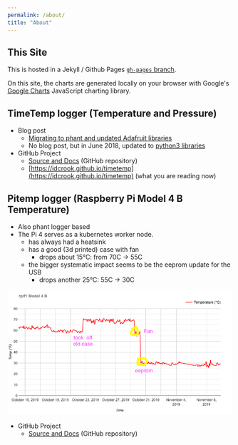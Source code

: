 ```yaml
---
permalink: /about/
title: "About"
---
```


## This Site

This is hosted in a Jekyll / Github Pages [`gh-pages` branch](https://github.com/idcrook/timetemp/tree/gh-pages).

On this site, the charts are generated locally on your browser with Google's  [Google Charts](https://developers.google.com/chart/interactive/docs) JavaScript charting library.


## TimeTemp logger (Temperature and Pressure)

 - Blog post
   - [Migrating to phant and updated Adafruit libraries](https://idcrook.github.io/Moving-Indoor-Weather-Logging-To-Phant/)
   - No blog post, but in June 2018, updated to [python3 libraries](https://github.com/idcrook/timetemp/blob/master/install/BUILD_PYTHON3.md)
 - GitHub Project
   - [Source and Docs](https://github.com/idcrook/timetemp) (GitHub repository)
   - [https://idcrook.github.io/timetemp](https://idcrook.github.io/timetemp) (what you are reading now)

## Pitemp logger (Raspberry Pi Model 4 B Temperature)

 - Also phant logger based
 - The Pi 4 serves as a kubernetes worker node.
   - has always had a heatsink
   - has a good (3d printed) case with fan
     - drops about 15°C: from 70C -> 55C
   - the bigger systematic impact seems to be the eeprom update for the USB
     - drops another 25°C: 55C -> 30C

![rpif1 sixty day temperature log](/assets/images/sixty_day_rpif1_temp.png)

 - GitHub Project
   - [Source and Docs](https://github.com/idcrook/pitempmon) (GitHub repository)
